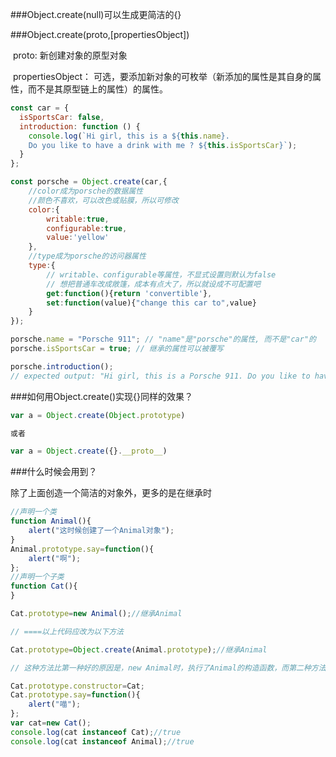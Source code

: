 ###Object.create(null)可以生成更简洁的{}



###Object.create(proto,[propertiesObject])

​	proto: 新创建对象的原型对象

​	propertiesObject： 可选，要添加新对象的可枚举（新添加的属性是其自身的属性，而不是其原型链上的属性）的属性。



```js
const car = {
  isSportsCar: false,
  introduction: function () {
    console.log(`Hi girl, this is a ${this.name}. 
    Do you like to have a drink with me ? ${this.isSportsCar}`);
  }
};

const porsche = Object.create(car,{
    //color成为porsche的数据属性
    //颜色不喜欢，可以改色或贴膜，所以可修改
    color:{
        writable:true,
        configurable:true,
        value:'yellow'
    },
    //type成为porsche的访问器属性
    type:{
        // writable、configurable等属性，不显式设置则默认为false
        // 想把普通车改成敞篷，成本有点大了，所以就设成不可配置吧
        get:function(){return 'convertible'},
        set:function(value){"change this car to",value}
    }
});

porsche.name = "Porsche 911"; // "name"是"porsche"的属性, 而不是"car"的
porsche.isSportsCar = true; // 继承的属性可以被覆写

porsche.introduction();
// expected output: "Hi girl, this is a Porsche 911. Do you like to have a drink with me ? true"

```



###如何用Object.create()实现{}同样的效果？

```js
var a = Object.create(Object.prototype)

或者

var a = Object.create({}.__proto__)
```



###什么时候会用到？

除了上面创造一个简洁的对象外，更多的是在继承时



```js
//声明一个类
function Animal(){
	alert("这时候创建了一个Animal对象");
}
Animal.prototype.say=function(){
	alert("啊");
};
//声明一个子类
function Cat(){
}

Cat.prototype=new Animal();//继承Animal

// ====以上代码应改为以下方法

Cat.prototype=Object.create(Animal.prototype);//继承Animal

// 这种方法比第一种好的原因是，new Animal时，执行了Animal的构造函数，而第二种方法则不会去执行，显然更适合我们只是要继承的实现

Cat.prototype.constructor=Cat;
Cat.prototype.say=function(){
	alert("喵");
};
var cat=new Cat();
console.log(cat instanceof Cat);//true
console.log(cat instanceof Animal);//true
```

